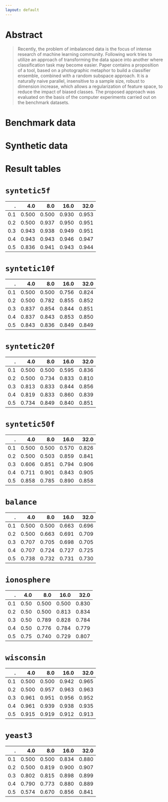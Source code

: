 ```yaml
---
layout: default
---
```


# Abstract
> Recently, the problem of imbalanced data is the focus of intense research of machine learning community. Following work tries to utilize an approach of transforming the data space into another where classification task may become easier. Paper contains a proposition of a tool, based on a photographic metaphor to build a classifier ensemble, combined with a random subspace approach. It is a naturally naive parallel, insensitive to a sample size, robust to dimension increase, which allows a regularization of feature space, to reduce the impact of biased classes. The proposed approach was evaluated on the basis of the computer experiments carried out on the benchmark datasets.

# Benchmark data
<canvas id="benchmark" height="40em" width="100%"></canvas>
<script>
var ctx_benchmark = document.getElementById("benchmark").getContext('2d');
var myChart = new Chart(ctx_benchmark, { type: 'bar', data: {"labels": ["balance", "ionosphere", "wisconsin", "yeast3"], "datasets": [{"data": ["0.738", "0.834", "0.965", "0.907"], "backgroundColor": ["#e53935", "#e53935", "#e53935", "#e53935"], "label": "ECE"}, {"data": ["0.774", "0.730", "0.945", "0.801"], "backgroundColor": ["#ba68c8", "#ba68c8", "#ba68c8", "#ba68c8"], "label": "KNN"}, {"data": ["0.768", "0.837", "0.956", "0.558"], "backgroundColor": ["#64b5f6", "#64b5f6", "#64b5f6", "#64b5f6"], "label": "GNB"}, {"data": ["0.716", "0.848", "0.908", "0.819"], "backgroundColor": ["#dce775", "#dce775", "#dce775", "#dce775"], "label": "DTC"}, {"data": ["0.640", "0.664", "0.500", "0.834"], "backgroundColor": ["#81c784", "#81c784", "#81c784", "#81c784"], "label": "MLP"}, {"data": ["0.778", "0.581", "0.951", "0.500"], "backgroundColor": ["#ffb74d", "#ffb74d", "#ffb74d", "#ffb74d"], "label": "SVC"}]}, options: {"scales": {"yAxes": [{"ticks": {"max": 1, "min": 0}, "stacked": false, "display": true}]}} });
</script>
# Synthetic data
<canvas id="synthetic" height="40em" width="100%"></canvas>
<script>
var ctx_benchmark = document.getElementById("synthetic").getContext('2d');
var myChart = new Chart(ctx_benchmark, { type: 'bar', data: {"labels": ["syntetic5f", "syntetic10f", "syntetic20f", "syntetic50f", "syntetic100f", "syntetic200f", "syntetic500f"], "datasets": [{"data": ["0.953", "0.855", "0.860", "0.906", "0.907", "0.868", "0.659"], "backgroundColor": ["#e53935", "#e53935", "#e53935", "#e53935", "#e53935", "#e53935", "#e53935"], "label": "ECE"}, {"data": ["0.924", "0.704", "0.559", "0.539", "0.549", "0.509", "0.510"], "backgroundColor": ["#ba68c8", "#ba68c8", "#ba68c8", "#ba68c8", "#ba68c8", "#ba68c8", "#ba68c8"], "label": "KNN"}, {"data": ["0.948", "0.848", "0.748", "0.760", "0.776", "0.630", "0.502"], "backgroundColor": ["#64b5f6", "#64b5f6", "#64b5f6", "#64b5f6", "#64b5f6", "#64b5f6", "#64b5f6"], "label": "GNB"}, {"data": ["0.918", "0.792", "0.670", "0.830", "0.785", "0.896", "0.661"], "backgroundColor": ["#dce775", "#dce775", "#dce775", "#dce775", "#dce775", "#dce775", "#dce775"], "label": "DTC"}, {"data": ["0.936", "0.794", "0.705", "0.500", "0.747", "0.500", "0.500"], "backgroundColor": ["#81c784", "#81c784", "#81c784", "#81c784", "#81c784", "#81c784", "#81c784"], "label": "MLP"}, {"data": ["0.739", "0.500", "0.500", "0.500", "0.500", "0.500", "0.500"], "backgroundColor": ["#ffb74d", "#ffb74d", "#ffb74d", "#ffb74d", "#ffb74d", "#ffb74d", "#ffb74d"], "label": "SVC"}]}, options: {"scales": {"yAxes": [{"ticks": {"max": 1, "min": 0}, "stacked": false, "display": true}]}} });
</script>
# Result tables
# `syntetic5f`

.  | 4.0 | 8.0 |16.0 |32.0 
--:|----:|----:|----:|----:
0.1|0.500|0.500|0.930|0.953
0.2|0.500|0.937|0.950|0.951
0.3|0.943|0.938|0.949|0.951
0.4|0.943|0.943|0.946|0.947
0.5|0.836|0.941|0.943|0.944

# `syntetic10f`

.  | 4.0 | 8.0 |16.0 |32.0 
--:|----:|----:|----:|----:
0.1|0.500|0.500|0.756|0.824
0.2|0.500|0.782|0.855|0.852
0.3|0.837|0.854|0.844|0.851
0.4|0.837|0.843|0.853|0.850
0.5|0.843|0.836|0.849|0.849

# `syntetic20f`

.  | 4.0 | 8.0 |16.0 |32.0 
--:|----:|----:|----:|----:
0.1|0.500|0.500|0.595|0.836
0.2|0.500|0.734|0.833|0.810
0.3|0.813|0.833|0.844|0.856
0.4|0.819|0.833|0.860|0.839
0.5|0.734|0.849|0.840|0.851

# `syntetic50f`

.  | 4.0 | 8.0 |16.0 |32.0 
--:|----:|----:|----:|----:
0.1|0.500|0.500|0.570|0.826
0.2|0.500|0.503|0.859|0.841
0.3|0.606|0.851|0.794|0.906
0.4|0.711|0.901|0.843|0.905
0.5|0.858|0.785|0.890|0.858

# `balance`

.  | 4.0 | 8.0 |16.0 |32.0 
--:|----:|----:|----:|----:
0.1|0.500|0.500|0.663|0.696
0.2|0.500|0.663|0.691|0.709
0.3|0.707|0.705|0.698|0.705
0.4|0.707|0.724|0.727|0.725
0.5|0.738|0.732|0.731|0.730

# `ionosphere`

.  |4.0 | 8.0 |16.0 |32.0 
--:|---:|----:|----:|----:
0.1|0.50|0.500|0.500|0.830
0.2|0.50|0.500|0.813|0.834
0.3|0.50|0.789|0.828|0.784
0.4|0.50|0.776|0.784|0.779
0.5|0.75|0.740|0.729|0.807

# `wisconsin`

.  | 4.0 | 8.0 |16.0 |32.0 
--:|----:|----:|----:|----:
0.1|0.500|0.500|0.942|0.965
0.2|0.500|0.957|0.963|0.963
0.3|0.961|0.951|0.956|0.952
0.4|0.961|0.939|0.938|0.935
0.5|0.915|0.919|0.912|0.913

# `yeast3`

.  | 4.0 | 8.0 |16.0 |32.0 
--:|----:|----:|----:|----:
0.1|0.500|0.500|0.834|0.880
0.2|0.500|0.819|0.900|0.907
0.3|0.802|0.815|0.898|0.899
0.4|0.790|0.773|0.880|0.889
0.5|0.574|0.670|0.856|0.841

